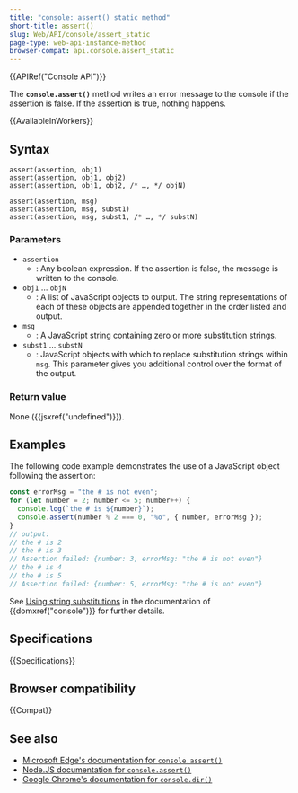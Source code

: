 ```yaml
---
title: "console: assert() static method"
short-title: assert()
slug: Web/API/console/assert_static
page-type: web-api-instance-method
browser-compat: api.console.assert_static
---
```


{{APIRef("Console API")}}

The **`console.assert()`** method writes an error message to the console if the assertion is false. If the assertion is true, nothing happens.

{{AvailableInWorkers}}

## Syntax

```js-nolint
assert(assertion, obj1)
assert(assertion, obj1, obj2)
assert(assertion, obj1, obj2, /* …, */ objN)

assert(assertion, msg)
assert(assertion, msg, subst1)
assert(assertion, msg, subst1, /* …, */ substN)
```

### Parameters

- `assertion`
  - : Any boolean expression. If the assertion is false, the message is written to the console.
- `obj1` … `objN`
  - : A list of JavaScript objects to output. The string representations of each of these objects are appended together in the order listed and output.
- `msg`
  - : A JavaScript string containing zero or more substitution strings.
- `subst1` … `substN`
  - : JavaScript objects with which to replace substitution strings within `msg`. This parameter gives you additional control over the format of the output.

### Return value

None ({{jsxref("undefined")}}).

## Examples

The following code example demonstrates the use of a JavaScript object following the assertion:

```js
const errorMsg = "the # is not even";
for (let number = 2; number <= 5; number++) {
  console.log(`the # is ${number}`);
  console.assert(number % 2 === 0, "%o", { number, errorMsg });
}
// output:
// the # is 2
// the # is 3
// Assertion failed: {number: 3, errorMsg: "the # is not even"}
// the # is 4
// the # is 5
// Assertion failed: {number: 5, errorMsg: "the # is not even"}
```

See [Using string substitutions](/en-US/docs/Web/API/console#using_string_substitutions) in the documentation of {{domxref("console")}} for further details.

## Specifications

{{Specifications}}

## Browser compatibility

{{Compat}}

## See also

- [Microsoft Edge's documentation for `console.assert()`](https://learn.microsoft.com/en-us/microsoft-edge/devtools-guide-chromium/console/api#assert)
- [Node.JS documentation for `console.assert()`](https://nodejs.org/docs/latest/api/console.html#consoleassertvalue-message)
- [Google Chrome's documentation for `console.dir()`](https://developer.chrome.com/docs/devtools/console/api/#dir)
